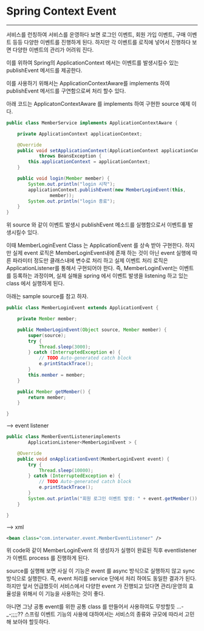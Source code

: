 # Spring Context Event #
-------------------------------

서비스를 런칭하여 서비스를 운영하다 보면 로그인 이벤트, 회원 가입 이벤트, 구매 이벤트 등등 다양한 이벤트를 진행하게 된다.
하지만 각 이벤트를 로직에 넣어서 진행하다 보면 다양한 이벤트의 관리가 어려워 진다.

이를 위하여 Spring의 ApplicationContext 에서는 이벤트를 발생시킬수 있는 publishEvent 메서드를 제공한다. 

이를 사용하기 위해서는 ApplicationContextAware를 implements 하여 publishEvent 메서드를 구연함으로써 처리 할수 있다.

아래 코드는 ApplicatonContextAware 를 implements 하여 구현한 source 예제 이다.

```java
public class MemberService implements ApplicationContextAware {

	private ApplicationContext applicationContext;

	@Override
	public void setApplicationContext(ApplicationContext applicationContext)
			throws BeansException {
		this.applicationContext = applicationContext;
	}

	public void login(Member member) {
		System.out.println("login 시작");
		applicationContext.publishEvent(new MemberLoginEvent(this,
				member));
		System.out.println("login 종료");
	}
}
```

위 source 와 같이 이벤트 발생시 publishEvent 메소드를 실행함으로서 이벤트를 발생시킬수 있다.

이때 MemberLoginEvent Class 는 ApplicationEvent 를 상속 받아 구현한다.
하지만 실제 event 로직은 MemberLoginEvent내에 존재 하는 것이 아닌 event 실행에 따른 파라미터 정도만 클래스내에 변수로 처리 하고 실제 이벤트 처리 로직은 ApplicationListener를 통해서 구현되어야 한다.
즉, MemberLoginEvent는 이벤트를 등록하는 과정이며, 실제 실해을 spring 에서 이벤트 발생을 listening 하고 있는 class 에서 실행하게 된다.

아래는 sample source를 참고 하자.

```java
public class MemberLoginEvent extends ApplicationEvent {

	private Member member;

	public MemberLoginEvent(Object source, Member member) {
		super(source);
		try {
			Thread.sleep(3000);
		} catch (InterruptedException e) {
			// TODO Auto-generated catch block
			e.printStackTrace();
		}
		this.member = member;
	}

	public Member getMember() {
		return member;
	}

}
```
--> event listener
```java
public class MemberEventListenerimplements
		ApplicationListener<MemberLoginEvent > {

	@Override
	public void onApplicationEvent(MemberLoginEvent event) {
		try {
			Thread.sleep(10000);
		} catch (InterruptedException e) {
			// TODO Auto-generated catch block
			e.printStackTrace();
		}
		System.out.println("회원 로그인 이벤트 발생: " + event.getMember());
	}

}
```
--> xml
``` xml
<bean class="com.interwater.event.MemberEventListener" />
```

위 code와 같이 MemberLoginEvent 의 생성자가 실행이 완료된 직후 eventlistener 가 이벤트 process 를 진행하게 된다.

source를 실행해 보면 사실 이 기능은 event 를 async 방식으로 실행하지 않고 sync 방식으로 실행한다. 즉, event 처리를 service 단에서 처리 하여도 동일한 결과가 된다. 하지만 앞서 언급했듯이 서비스에서 다양한 event 가 진행되고 있다면 관리/운영의 효율성을 위해서 이 기능을 사용하는 것이 좋다.

아니면 그냥 공통 event를 위한 공통 class 를 만들어서 사용하여도 무방할듯 ...-_-;;;;?? 스프링 이벤트 기능의 사용에 대하여서는 서비스의 종류와 규모에 따라서 고민해 보아야 할듯하다.